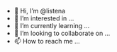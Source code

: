- 👋 Hi, I’m @listena
- 👀 I’m interested in ...
- 🌱 I’m currently learning ...
- 💞️ I’m looking to collaborate on ...
- 📫 How to reach me ...

<!---
listena/listena is a ✨ special ✨ repository because its `README.md` (this file) appears on your GitHub profile.
You can click the Preview link to take a look at your changes.
--->
